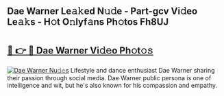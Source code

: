 ## Dae Warner Le𝚊𝚔ed N𝚞𝚍e - Part-gcv Vi𝚍eo Le𝚊𝚔s - H𝚘t O𝚗lyf𝚊ns Ph𝚘tos Fh8UJ

# <h2><a href="http://hf7417r.feru.top/?c=Dae+Warner">🔗 👉 🔴 Dae Warner Vi𝚍𝚎o Ph𝚘t𝚘𝚜</a></h2>

[![Dae Warner Nu𝚍𝚎s](https://i.imgur.com/0TWrTi3.gif)](http://hf7417r.feru.top/?c=Dae+Warner)
Lifestyle and dance enthusiast Dae Warner sharing their passion through social media. Dae Warner public persona is one of intelligence and wit, but he's also known for his compassion and empathy. 
